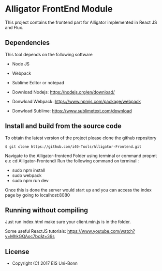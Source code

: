 # Alligator FrontEnd Module
This project contains the frontend part for Alligator implemented in React JS and Flux.

## Dependencies
This tool depends on the following software

* Node JS
* Webpack
* Sublime Editor or notepad 

* Download Nodejs: https://nodejs.org/en/download/
* Donwload Webpack: https://www.npmjs.com/package/webpack
* Donwload Sublime: https://www.sublimetext.com/download

## Install and build from the source code  
To obtain the latest version of the project please clone the github repository

    $ git clone https://github.com/i40-Tools/Alligator-Frontend.git

Navigate to the Alligator-frontend Folder using terminal or command propmt e.c cd Alligator-Frontend/
Run the following command on terminal :
* sudo npm install  
* sudo webpack
* sudo npm run dev

Once this is done the server would start up and you can access the index page by going to localhost:8080

## Running without compiling
Just run index.html make sure your client.min.js is in the folder.

Some useful ReactJS tutorials:
https://www.youtube.com/watch?v=MhkGQAoc7bc&t=39s

## License

* Copyright (C) 2017 EIS Uni-Bonn
